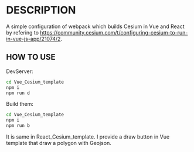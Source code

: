# DESCRIPTION

A simple configuration of webpack which builds Cesium in Vue and React by refering to https://community.cesium.com/t/configuring-cesium-to-run-in-vue-js-app/21074/2.

## HOW TO USE

DevServer:

```bash
cd Vue_Cesium_template
npm i
npm run d
```

Build them:

```bash
cd Vue_Cesium_template
npm i
npm run b
```

It is same in React_Cesium_template. I provide a draw button in Vue template that draw a polygon with Geojson.
